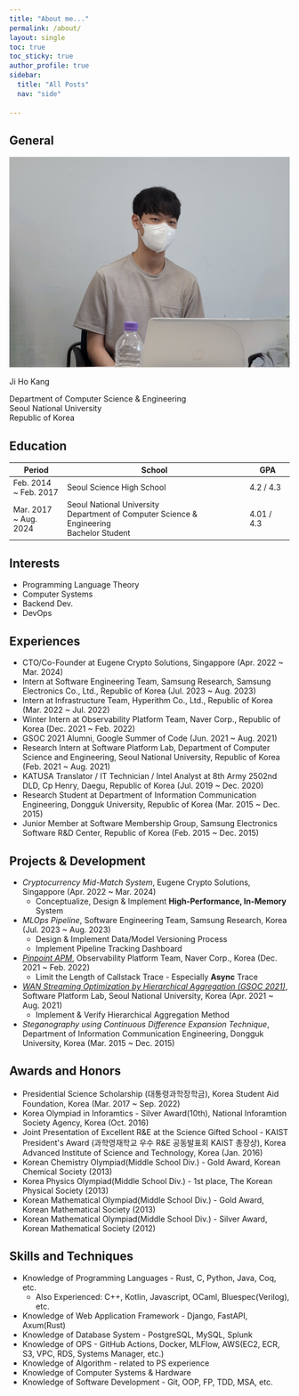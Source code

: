 ```yaml
---
title: "About me..."
permalink: /about/
layout: single
toc: true
toc_sticky: true
author_profile: true
sidebar:
  title: "All Posts"
  nav: "side"

---
```


## General

![My Photo](/assets/images/my_photo.jpeg)

Ji Ho Kang

Department of Computer Science & Engineering   
Seoul National University   
Republic of Korea

## Education

|Period|School|GPA|
|------|------|---|
|Feb. 2014 <br> ~ Feb. 2017|Seoul Science High School|4.2 / 4.3|
|Mar. 2017 <br> ~ Aug. 2024|Seoul National University <br> Department of Computer Science & Engineering <br> Bachelor Student|4.01 / 4.3|

## Interests

* Programming Language Theory
* Computer Systems
* Backend Dev.
* DevOps

## Experiences

* CTO/Co-Founder at Eugene Crypto Solutions, Singappore (Apr. 2022 ~ Mar. 2024)
* Intern at Software Engineering Team, Samsung Research, Samsung Electronics Co., Ltd., Republic of Korea (Jul. 2023 ~ Aug. 2023)
* Intern at Infrastructure Team, Hyperithm Co., Ltd., Republic of Korea (Mar. 2022 ~ Jul. 2022)
* Winter Intern at Observability Platform Team, Naver Corp., Republic of Korea (Dec. 2021 ~ Feb. 2022)
* GSOC 2021 Alumni, Google Summer of Code (Jun. 2021 ~ Aug. 2021)
* Research Intern at Software Platform Lab, Department of Computer Science and Engineering, Seoul National University, Republic of Korea (Feb. 2021 ~ Aug. 2021)
* KATUSA Translator / IT Technician / Intel Analyst at 8th Army 2502nd DLD, Cp Henry, Daegu, Republic of Korea (Jul. 2019 ~ Dec. 2020)
* Research Student at Department of Information Communication Engineering, Dongguk University, Republic of Korea (Mar. 2015 ~ Dec. 2015)
* Junior Member at Software Membership Group, Samsung Electronics Software R&D Center, Republic of Korea (Feb. 2015 ~ Dec. 2015)

## Projects & Development

* *Cryptocurrency Mid-Match System*, Eugene Crypto Solutions, Singappore (Apr. 2022 ~ Mar. 2024)
  * Conceptualize, Design & Implement **High-Performance, In-Memory** System
* *MLOps Pipeline*, Software Engineering Team, Samsung Research, Korea (Jul. 2023 ~ Aug. 2023)
  * Design & Implement Data/Model Versioning Process
  * Implement Pipeline Tracking Dashboard
* [*Pinpoint APM*](https://github.com/pinpoint-apm/pinpoint), Observability Platform Team, Naver Corp., Korea (Dec. 2021 ~ Feb. 2022)
  * Limit the Length of Callstack Trace - Especially **Async** Trace
* [*WAN Streaming Optimization by Hierarchical Aggregation (GSOC 2021)*](/nemo-wan-hierarchical-aggregation), Software Platform Lab, Seoul National University, Korea (Apr. 2021 ~ Aug. 2021)
  * Implement & Verify Hierarchical Aggregation Method
* *Steganography using Continuous Difference Expansion Technique*, Department of Information Communication Engineering, Dongguk University, Korea (Mar. 2015 ~ Dec. 2015)

## Awards and Honors

* Presidential Science Scholarship (대통령과학장학금), Korea Student Aid Foundation, Korea (Mar. 2017 ~ Sep. 2022)
* Korea Olympiad in Inforamtics - Silver Award(10th), National Inforamtion Society Agency, Korea (Oct. 2016)
* Joint Presentation of Excellent R&E at the Science Gifted School - KAIST President's Award (과학영재학교 우수 R&E 공동발표회 KAIST 총장상), Korea Advanced Institute of Science and Technology, Korea (Jan. 2016)
* Korean Chemistry Olympiad(Middle School Div.) - Gold Award, Korean Chemical Society (2013)
* Korea Physics Olympiad(Middle School Div.) - 1st place, The Korean Physical Society (2013)
* Korean Mathematical Olympiad(Middle School Div.) - Gold Award, Korean Mathematical Society (2013)
* Korean Mathematical Olympiad(Middle School Div.) - Silver Award, Korean Mathematical Society (2012)

## Skills and Techniques

* Knowledge of Programming Languages - Rust, C, Python, Java, Coq, etc.
  * Also Experienced: C++, Kotlin, Javascript, OCaml, Bluespec(Verilog), etc.
* Knowledge of Web Application Framework - Django, FastAPI, Axum(Rust)
* Knowledge of Database System - PostgreSQL, MySQL, Splunk
* Knowledge of OPS - GitHub Actions, Docker, MLFlow, AWS(EC2, ECR, S3, VPC, RDS, Systems Manager, etc.)
* Knowledge of Algorithm - related to PS experience
* Knowledge of Computer Systems & Hardware
* Knowledge of Software Development - Git, OOP, FP, TDD, MSA, etc.
